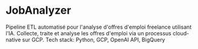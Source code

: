 # JobAnalyzer
Pipeline ETL automatisé pour l'analyse d'offres d'emploi freelance utilisant l'IA. Collecte, traite et analyse les offres d'emploi via un processus cloud-native sur GCP.  Tech stack: Python, GCP, OpenAI API, BigQuery
